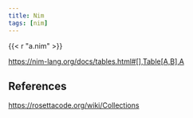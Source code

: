 ```yaml
---
title: Nim
tags: [nim]
---
```


{{< r "a.nim" >}}

<https://nim-lang.org/docs/tables.html#[],Table[A,B],A>

## References

<https://rosettacode.org/wiki/Collections>
